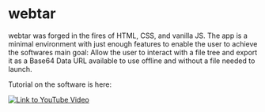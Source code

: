 # webtar
webtar was forged in the fires of HTML, CSS, and vanilla JS. 
The app is a minimal environment with just enough features to enable the user to achieve the softwares main goal: 
Allow the user to interact with a file tree and export it as a Base64 Data URL available to use offline and without a file needed to launch. 

Tutorial on the software is here:

[![Link to YouTube Video](https://img.youtube.com/vi/8irfsbSnVPY/maxresdefault.jpg)](https://youtu.be/8irfsbSnVPY)
